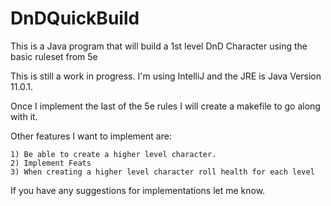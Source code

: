 # DnDQuickBuild
  This is a Java program that will build a 1st level DnD Character using the basic ruleset from 5e
  
  This is still a work in progress. I'm using IntelliJ and the JRE is Java Version 11.0.1.
  
  Once I implement the last of the 5e rules I will create a makefile to go along with it.
  
  Other features I want to implement are:
  
    1) Be able to create a higher level character.
    2) Implement Feats
    3) When creating a higher level character roll health for each level
    
  If you have any suggestions for implementations let me know.

